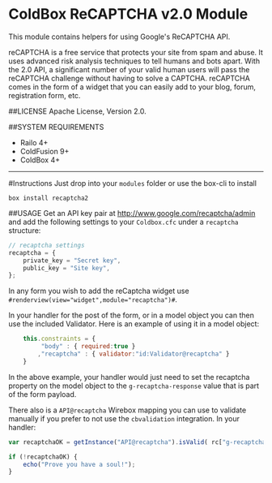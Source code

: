 ColdBox ReCAPTCHA v2.0 Module
==============================
This module contains helpers for using Google's ReCAPTCHA API.

reCAPTCHA is a free service that protects your site from spam and abuse. It uses advanced risk analysis techniques to tell humans and bots apart. With the 2.0 API, a significant number of your valid human users will pass the reCAPTCHA challenge without having to solve a CAPTCHA. reCAPTCHA comes in the form of a widget that you can easily add to your blog, forum, registration form, etc.

##LICENSE
Apache License, Version 2.0.

##SYSTEM REQUIREMENTS
- Railo 4+
- ColdFusion 9+
- ColdBox 4+

---

#Instructions
Just drop into your `modules` folder or use the box-cli to install

`box install recaptcha2`

##USAGE
Get an API key pair at http://www.google.com/recaptcha/admin and add the following settings to your `Coldbox.cfc` under a `recaptcha` structure:

```js
// recaptcha settings
recaptcha = {
    private_key = "Secret key",
    public_key = "Site key",
};
```

In any form you wish to add the reCaptcha widget use `#renderview(view="widget",module="recaptcha")#`.

In your handler for the post of the form, or in a model object you can then use the included Validator. Here is an example of using it in a model object:

```js
    this.constraints = {
         "body" : { required:true }
        ,"recaptcha" : { validator:"id:Validator@recaptcha" }
    }
```

In the above example, your handler would just need to set the recaptcha property on the model object to the `g-recaptcha-response` value that is part of the form payload.

There also is a `API@recaptcha` Wirebox mapping you can use to validate manually if you prefer to not use the `cbvalidation` integration. In your handler:

```js
var recaptchaOK = getInstance("API@recaptcha").isValid( rc["g-recaptcha-response"] );

if (!recaptchaOK) {
    echo("Prove you have a soul!");
}
```